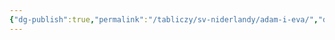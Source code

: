 ```yaml
---
{"dg-publish":true,"permalink":"/tabliczy/sv-niderlandy/adam-i-eva/","dgPassFrontmatter":true}
---
```



